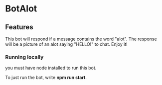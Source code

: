 # BotAlot

## Features
This bot will respond if a message contains the word "alot". The response will be a picture of an alot saying "HELLO!" to chat. Enjoy it!

### Running locally
you must have node installed to run this bot.


To just run the bot, write **npm run start**.